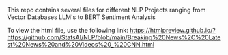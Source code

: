 This repo contains several files for different NLP Projects ranging from Vector Databases LLM's to BERT Sentiment Analysis

To view the html file, use the following link: https://htmlpreview.github.io/?https://github.com/StatsAI/NLP/blob/main/Breaking%20News%2C%20Latest%20News%20and%20Videos%20_%20CNN.html
